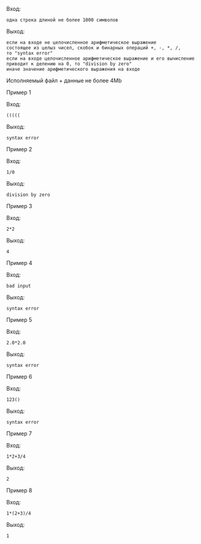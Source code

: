 Вход:

	одна строка длиной не более 1000 символов
Выход:

	если на входе не целочисленное арифметическое выражение
	состоящее из целыз чисел, скобок и бинарных операций +, -, *, /,
	то "syntax error"
	если на входе целочисленное арифметическое выражение и его вычисление
	приводит к делению на 0, то "division by zero"
	иначе значение арифметического выражения на входе
Исполняемый файл + данные не более 4Mb

Пример 1

Вход:
  
    (((((
Выход:

    syntax error

Пример 2

Вход:

    1/0
Выход:

    division by zero

Пример 3

Вход:
  
    2*2
Выход:

    4
Пример 4

Вход:

    bad input
Выход:

    syntax error
Пример 5

Вход:

    2.0*2.0
Выход:

    syntax error

Пример 6

Вход:

    123()
Выход:

    syntax error

Пример 7

Вход:

    1*2+3/4
Выход:

    2
Пример 8

Вход:

    1*(2+3)/4
Выход:

    1

